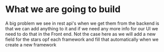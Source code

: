 # What we are going to build

A big problem we see in rest api's when we get them from the backend is that we can add anything to it and if we need any more info for our UI we need to do that in the Front end. Not the case here as we will add a new field for the stars opf each framework and fill that automatically when we create a new framework
